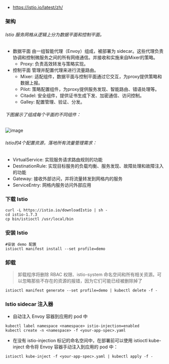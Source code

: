 * https://istio.io/latest/zh/

### 架构
###### Istio 服务网格从逻辑上分为数据平面和控制平面。
 * 数据平面 由一组智能代理（Envoy）组成，被部署为 sidecar。这些代理负责协调和控制微服务之间的所有网络通信。并接收和实施来自Mixer的策略。
   - Proxy: 负责高效转发与策略实现。
 * 控制平面 管理并配置代理来进行流量路由。
   - Mixer: 适配组件，数据平面与控制平面通过它交互，为proxy提供策略和数据上报。
   - Pilot: 策略配置组件，为proxy提供服务发现、智能路由、错语处理等。
   - Citadel: 安全组件，提供证书生成下发、加密通信、访问控制。
   - Galley: 配置管理、验证、分发。
 
###### 下图展示了组成每个平面的不同组件：
![image](https://istio.io/latest/zh/docs/ops/deployment/architecture/arch.svg)


###### Istio的4个配置资源，落地所有流量管理需求：
 * VirtualService: 实现服务请求路由规则的功能
 * DestinationRule: 实现目标服务的负载均衡、服务发现、故障处理和故障注入的功能
 * Gateway: 接收外部访问，并将流量转发到网格内的服务
 * ServiceEntry: 网格内服务访问外部应用

### 下载 Istio
```
curl -L https://istio.io/downloadIstio | sh -
cd istio-1.7.3
cp bin/istioctl /usr/local/bin
```

### 安装 Istio
```
#安装 demo 配置
istioctl manifest install --set profile=demo
```

### 卸载
>卸载程序将删除 RBAC 权限、istio-system 命名空间和所有相关资源。可以忽略那些不存在的资源的报错，因为它们可能已经被删除掉了
```
istioctl manifest generate --set profile=demo | kubectl delete -f -
```

### Istio sidecar 注入器
* 自动注入 Envoy 容器到应用的 pod 中
```
kubectl label namespace <namespace> istio-injection=enabled
kubectl create -n <namespace> -f <your-app-spec>.yaml
```

* 在没有 istio-injection 标记的命名空间中，在部署前可以使用 istioctl kube-inject 命令将 Envoy 容器手动注入到应用的 pod 中：
```
istioctl kube-inject -f <your-app-spec>.yaml | kubectl apply -f -
```